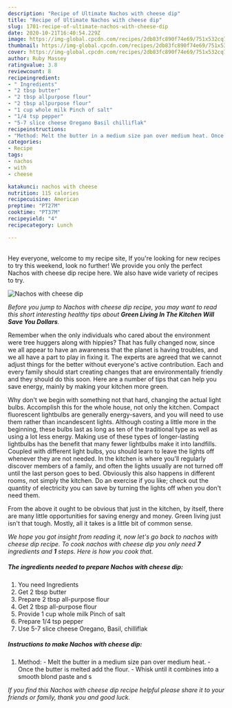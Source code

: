```yaml
---
description: "Recipe of Ultimate Nachos with cheese dip"
title: "Recipe of Ultimate Nachos with cheese dip"
slug: 1701-recipe-of-ultimate-nachos-with-cheese-dip
date: 2020-10-21T16:40:54.229Z
image: https://img-global.cpcdn.com/recipes/2db83fc890f74e69/751x532cq70/nachos-with-cheese-dip-recipe-main-photo.jpg
thumbnail: https://img-global.cpcdn.com/recipes/2db83fc890f74e69/751x532cq70/nachos-with-cheese-dip-recipe-main-photo.jpg
cover: https://img-global.cpcdn.com/recipes/2db83fc890f74e69/751x532cq70/nachos-with-cheese-dip-recipe-main-photo.jpg
author: Ruby Massey
ratingvalue: 3.8
reviewcount: 8
recipeingredient:
- " Ingredients"
- "2 tbsp butter"
- "2 tbsp allpurpose flour"
- "2 tbsp allpurpose flour"
- "1 cup whole milk Pinch of salt"
- "1/4 tsp pepper"
- "5-7 slice cheese Oregano Basil chilliflak"
recipeinstructions:
- "Method: Melt the butter in a medium size pan over medium heat. Once the butter is melted add the flour. Whisk until it combines into a smooth blond paste and s"
categories:
- Recipe
tags:
- nachos
- with
- cheese

katakunci: nachos with cheese 
nutrition: 115 calories
recipecuisine: American
preptime: "PT27M"
cooktime: "PT37M"
recipeyield: "4"
recipecategory: Lunch

---
```

<br>
Hey everyone, welcome to my recipe site, If you're looking for new recipes to try this weekend, look no further! We provide you only the perfect Nachos with cheese dip recipe here. We also have wide variety of recipes to try.
<br>


![Nachos with cheese dip](https://img-global.cpcdn.com/recipes/2db83fc890f74e69/751x532cq70/nachos-with-cheese-dip-recipe-main-photo.jpg)

<i>Before you jump to Nachos with cheese dip recipe, you may want to read this short interesting healthy tips about 
<strong>Green Living In The Kitchen Will Save You Dollars</strong>.</i>
</br>

Remember when the only individuals who cared about the environment were tree huggers along with hippies? That has fully changed now, since we all appear to have an awareness that the planet is having troubles, and we all have a part to play in fixing it. The experts are agreed that we cannot adjust things for the better without everyone's active contribution. Each and every family should start creating changes that are environmentally friendly and they should do this soon. Here are a number of tips that can help you save energy, mainly by making your kitchen more green.

Why don't we begin with something not that hard, changing the actual light bulbs. Accomplish this for the whole house, not only the kitchen. Compact fluorescent lightbulbs are generally energy-savers, and you will need to use them rather than incandescent lights. Although costing a little more in the beginning, these bulbs last as long as ten of the traditional type as well as using a lot less energy. Making use of these types of longer-lasting lightbulbs has the benefit that many fewer lightbulbs make it into landfills. Coupled with different light bulbs, you should learn to leave the lights off whenever they are not needed. In the kitchen is where you'll regularly discover members of a family, and often the lights usually are not turned off until the last person goes to bed. Obviously this also happens in different rooms, not simply the kitchen. Do an exercise if you like; check out the quantity of electricity you can save by turning the lights off when you don't need them.

From the above it ought to be obvious that just in the kitchen, by itself, there are many little opportunities for saving energy and money. Green living just isn't that tough. Mostly, all it takes is a little bit of common sense.


<i>We hope you got insight from reading it, now let's go back to nachos with cheese dip recipe. To cook nachos with cheese dip you only need <strong>7</strong> ingredients and <strong>1</strong> steps. Here is how you cook that.
</i>

##### The ingredients needed to prepare Nachos with cheese dip:

1. You need  Ingredients
1. Get 2 tbsp butter
1. Prepare 2 tbsp all-purpose flour
1. Get 2 tbsp all-purpose flour
1. Provide 1 cup whole milk Pinch of salt
1. Prepare 1/4 tsp pepper
1. Use 5-7 slice cheese Oregano, Basil, chilliflak


##### Instructions to make Nachos with cheese dip:

1. Method: - Melt the butter in a medium size pan over medium heat. - Once the butter is melted add the flour. - Whisk until it combines into a smooth blond paste and s


<i>If you find this Nachos with cheese dip recipe helpful please share it to your friends or family, thank you and good luck.</i>
